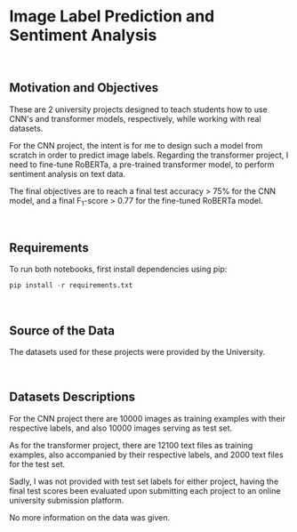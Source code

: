 # Image Label Prediction and Sentiment Analysis

&nbsp;

## Motivation and Objectives
These are 2 university projects designed to teach students how to use CNN's and transformer models, respectively, while working with real datasets.

For the CNN project, the intent is for me to design such a model from scratch in order to predict image labels. Regarding the transformer project, I need to fine-tune RoBERTa, a pre-trained transformer model, to perform sentiment analysis on text data.

The final objectives are to reach a final test accuracy > 75% for the CNN model, and a final F<sub>1</sub>-score > 0.77 for the fine-tuned RoBERTa model.

&nbsp;

## Requirements

To run both notebooks, first install dependencies using pip:

```Python
pip install -r requirements.txt
```

&nbsp;

## Source of the Data
The datasets used for these projects were provided by the University.

&nbsp;

## Datasets Descriptions
For the CNN project there are 10000 images as training examples with their respective labels, and also 10000 images serving as test set.

As for the transformer project, there are 12100 text files as training examples, also accompanied by their respective labels, and 2000 text files for the test set.

Sadly, I was not provided with test set labels for either project, having the final test scores been evaluated upon submitting each project to an online university submission platform.

No more information on the data was given.
